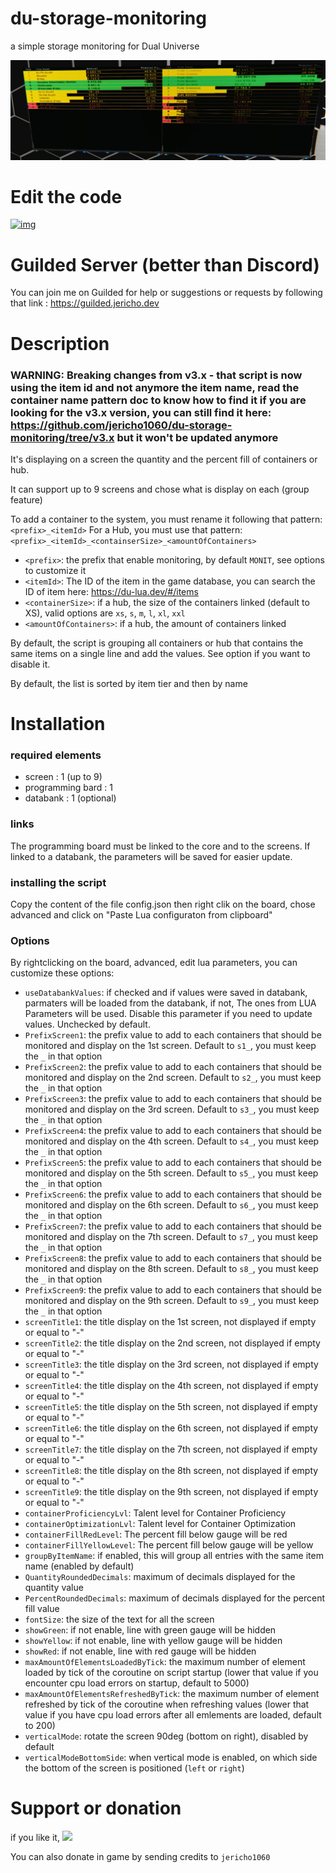 # du-storage-monitoring
a simple storage monitoring for Dual Universe

![Img001](https://github.com/Jericho1060/du-storage-monitoring/blob/main/du-storage-monitoring.png?raw=true)

# Edit the code

[![img](https://du-lua.dev/img/open_in_editor_button.png)](https://du-lua.dev/#/editor/github/Jericho1060/du-storage-monitoring)

# Guilded Server (better than Discord)

You can join me on Guilded for help or suggestions or requests by following that link : https://guilded.jericho.dev

# Description

### WARNING: Breaking changes from v3.x - that script is now using the item id and not anymore the item name, read the container name pattern doc to know how to find it if you are looking for the v3.x version, you can still find it here: https://github.com/jericho1060/du-storage-monitoring/tree/v3.x but it won't be updated anymore

It's displaying on a screen the quantity and the percent fill of containers or hub.

It can support up to 9 screens and chose what is display on each (group feature)

To add a container to the system, you must rename it following that pattern: `<prefix>_<itemId>`
For a Hub, you must use that pattern: `<prefix>_<itemId>_<containserSize>_<amountOfContainers>`

- `<prefix>`: the prefix that enable monitoring, by default `MONIT`, see options to customize it
- `<itemId>`: The ID of the item in the game database, you can search the ID of item here: https://du-lua.dev/#/items
- `<containerSize>`: if a hub, the size of the containers linked (default to XS), valid options are `xs`, `s`, `m`, `l`, `xl`, `xxl`
- `<amountOfContainers>`: if a hub, the amount of containers linked

By default, the script is grouping all containers or hub that contains the same items on a single line and add the values. See option if you want to disable it.

By default, the list is sorted by item tier and then by name

# Installation

### required elements
 
 - screen : 1 (up to 9)
 - programming bard : 1
 - databank : 1 (optional)
 
### links

The programming board must be linked to the core and to the screens.
If linked to a databank, the parameters will be saved for easier update.

### installing the script

Copy the content of the file config.json then right clik on the board, chose advanced and click on "Paste Lua configuraton from clipboard"

### Options

By rightclicking on the board, advanced, edit lua parameters, you can customize these options:

- `useDatabankValues`: if checked and if values were saved in databank, parmaters will be loaded from the databank, if not, The ones from LUA Parameters will be used. Disable this parameter if you need to update values. Unchecked by default. 
- `PrefixScreen1`: the prefix value to add to each containers that should be monitored and display on the 1st screen. Default to `s1_`, you must keep the `_` in that option
- `PrefixScreen2`: the prefix value to add to each containers that should be monitored and display on the 2nd screen. Default to `s2_`, you must keep the `_` in that option
- `PrefixScreen3`: the prefix value to add to each containers that should be monitored and display on the 3rd screen. Default to `s3_`, you must keep the `_` in that option
- `PrefixScreen4`: the prefix value to add to each containers that should be monitored and display on the 4th screen. Default to `s4_`, you must keep the `_` in that option
- `PrefixScreen5`: the prefix value to add to each containers that should be monitored and display on the 5th screen. Default to `s5_`, you must keep the `_` in that option
- `PrefixScreen6`: the prefix value to add to each containers that should be monitored and display on the 6th screen. Default to `s6_`, you must keep the `_` in that option
- `PrefixScreen7`: the prefix value to add to each containers that should be monitored and display on the 7th screen. Default to `s7_`, you must keep the `_` in that option
- `PrefixScreen8`: the prefix value to add to each containers that should be monitored and display on the 8th screen. Default to `s8_`, you must keep the `_` in that option
- `PrefixScreen9`: the prefix value to add to each containers that should be monitored and display on the 9th screen. Default to `s9_`, you must keep the `_` in that option 
- `screenTitle1`: the title display on the 1st screen, not displayed if empty or equal to "-"
- `screenTitle2`: the title display on the 2nd screen, not displayed if empty or equal to "-"
- `screenTitle3`: the title display on the 3rd screen, not displayed if empty or equal to "-"
- `screenTitle4`: the title display on the 4th screen, not displayed if empty or equal to "-"
- `screenTitle5`: the title display on the 5th screen, not displayed if empty or equal to "-"
- `screenTitle6`: the title display on the 6th screen, not displayed if empty or equal to "-"
- `screenTitle7`: the title display on the 7th screen, not displayed if empty or equal to "-"
- `screenTitle8`: the title display on the 8th screen, not displayed if empty or equal to "-"
- `screenTitle9`: the title display on the 9th screen, not displayed if empty or equal to "-"
- `containerProficiencyLvl`: Talent level for Container Proficiency
- `containerOptimizationLvl`: Talent level for Container Optimization
- `containerFillRedLevel`: The percent fill below gauge will be red
- `containerFillYellowLevel`: The percent fill below gauge will be yellow
- `groupByItemName`: if enabled, this will group all entries with the same item name (enabled by default)
- `QuantityRoundedDecimals`: maximum of decimals displayed for the quantity value
- `PercentRoundedDecimals`: maximum of decimals displayed for the percent fill value
- `fontSize`: the size of the text for all the screen
- `showGreen`: if not enable, line with green gauge will be hidden
- `showYellow`: if not enable, line with yellow gauge will be hidden
- `showRed`: if not enable, line with red gauge will be hidden
- `maxAmountOfElementsLoadedByTick`: the maximum number of element loaded by tick of the coroutine on script startup (lower that value if you encounter cpu load errors on startup, default to 5000)
- `maxAmountOfElementsRefreshedByTick`: the maximum number of element refreshed by tick of the coroutine when refreshing values (lower that value if you have cpu load errors after all emlements are loaded, default to 200)
- `verticalMode`: rotate the screen 90deg (bottom on right), disabled by default 
- `verticalModeBottomSide`: when vertical mode is enabled, on which side the bottom of the screen is positioned (`left` or `right`)

# Support or donation

if you like it, [<img src="https://github.com/Jericho1060/DU-Industry-HUD/blob/main/ressources/images/ko-fi.png?raw=true" width="150">](https://ko-fi.com/jericho1060)

You can also donate in game by sending credits to `jericho1060`
